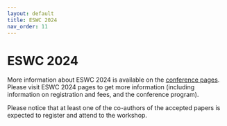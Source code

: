 ```yaml
---
layout: default
title: ESWC 2024
nav_order: 11
---
```


# ESWC 2024
More information about ESWC 2024 is available on the [conference pages](https://2024.eswc-conferences.org). Please visit ESWC 2024 pages to get more information (including information on registration and fees, and the conference program).

Please notice that at least one of the co-authors of the accepted papers is expected to register and attend to the workshop.
